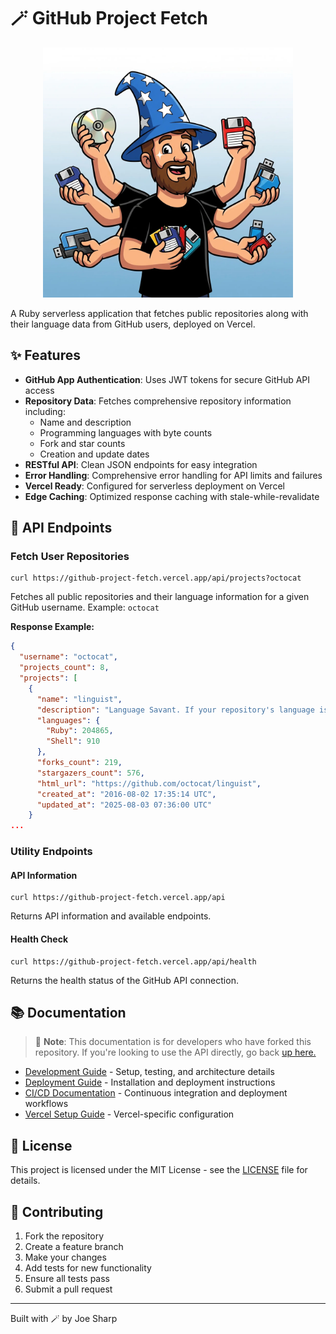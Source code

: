 # 🪄 GitHub Project Fetch

<p align="center">
  <img width=400 src="https://raw.githubusercontent.com/joe-sharp/github_project_fetch/refs/heads/images/github-project-fetch.webp">
</p>

A Ruby serverless application that fetches public repositories along with their language data from GitHub users, deployed on Vercel.

## ✨ Features

- **GitHub App Authentication**: Uses JWT tokens for secure GitHub API access
- **Repository Data**: Fetches comprehensive repository information including:
  - Name and description
  - Programming languages with byte counts
  - Fork and star counts
  - Creation and update dates
- **RESTful API**: Clean JSON endpoints for easy integration
- **Error Handling**: Comprehensive error handling for API limits and failures
- **Vercel Ready**: Configured for serverless deployment on Vercel
- **Edge Caching**: Optimized response caching with
stale-while-revalidate

## 📡 API Endpoints

### Fetch User Repositories
```http
curl https://github-project-fetch.vercel.app/api/projects?octocat
```
Fetches all public repositories and their language information for a given GitHub username. Example: `octocat`

**Response Example:**
```json
{
  "username": "octocat",
  "projects_count": 8,
  "projects": [
    {
      "name": "linguist",
      "description": "Language Savant. If your repository's language is being reported incorrectly, send us a pull request!",
      "languages": {
        "Ruby": 204865,
        "Shell": 910
      },
      "forks_count": 219,
      "stargazers_count": 576,
      "html_url": "https://github.com/octocat/linguist",
      "created_at": "2016-08-02 17:35:14 UTC",
      "updated_at": "2025-08-03 07:36:00 UTC"
    }
...
```

### Utility Endpoints

#### API Information
```http
curl https://github-project-fetch.vercel.app/api
```
Returns API information and available endpoints.

#### Health Check
```http
curl https://github-project-fetch.vercel.app/api/health
```
Returns the health status of the GitHub API connection.

## 📚 Documentation

> 📝 **Note**: This documentation is for developers who have forked this repository. If you're looking to use the API directly, go back [up here.](#-api-endpoints)

- [Development Guide](docs/development.md) - Setup, testing, and architecture details
- [Deployment Guide](docs/deployment.md) - Installation and deployment instructions
- [CI/CD Documentation](docs/ci-cd.md) - Continuous integration and deployment workflows
- [Vercel Setup Guide](docs/vercel-setup.md) - Vercel-specific configuration

## 📄 License

This project is licensed under the MIT License - see the [LICENSE](LICENSE) file for details.

## 🤝 Contributing

1. Fork the repository
2. Create a feature branch
3. Make your changes
4. Add tests for new functionality
5. Ensure all tests pass
6. Submit a pull request

---

Built with 🪄 by Joe Sharp
